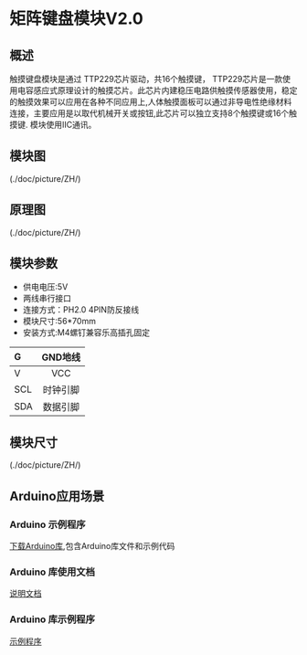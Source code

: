 # 矩阵键盘模块V2.0

## 概述

触摸键盘模块是通过 TTP229芯片驱动，共16个触摸键， TTP229芯片是一款使用电容感应式原理设计的触摸芯片。此芯片内建稳压电路供触摸传感器使用，稳定的触摸效果可以应用在各种不同应用上,人体触摸面板可以通过非导电性绝缘材料连接，主要应用是以取代机械开关或按钮,此芯片可以独立支持8个触摸键或16个触摸键. 模块使用IIC通讯。

## 模块图

(./doc/picture/ZH/)

## 原理图

(./doc/picture/ZH/)

## 模块参数

- 供电电压:5V
- 两线串行接口
- 连接方式：PH2.0 4PIN防反接线
- 模块尺寸:56*70mm
- 安装方式:M4螺钉兼容乐高插孔固定

| G      | GND地线|
| :----- | :-------: |
| V    | VCC|
| SCL   | 时钟引脚|
| SDA   | 数据引脚|

## 模块尺寸

(./doc/picture/ZH/)

## Arduino应用场景

### Arduino 示例程序

[下载Arduino库](https://github.com/emakefun-arduino-library/emakefun_matrix_keyboard/archive/refs/tags/latest.zip),包含Arduino库文件和示例代码

### Arduino 库使用文档

[说明文档](https://github.com/emakefun-arduino-library/emakefun_matrix_keyboard)

### Arduino 库示例程序

[示例程序](https://emakefun-arduino-library.github.io/emakefun_matrix_keyboard/get_touched_key_8ino-example.html)

